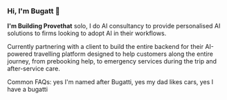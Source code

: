 ### Hi, I'm Bugatt 🙂

**I'm Building Provethat** solo, I do AI consultancy to provide personalised AI solutions to firms looking to adopt AI in their workflows.

Currently partnering with a client to build the entire backend for their AI-powered travelling platform designed to help customers along the entire journey, from prebooking help, to emergency services during the trip and after-service care.

Common FAQs: yes I'm named after Bugatti, yes my dad likes cars, yes I have a bugatti

